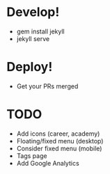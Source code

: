 # Develop!

* gem install jekyll
* jekyll serve


# Deploy!

* Get your PRs merged


# TODO

* Add icons (career, academy)
* Floating/fixed menu (desktop)
* Consider fixed menu (mobile)
* Tags page
* Add Google Analytics

